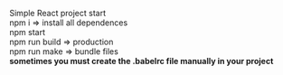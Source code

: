 Simple React project start <br/>
npm i => install all dependences <br/>
npm start <br/>
npm run build => production <br/>
npm run make => bundle files <br/>
<strong>sometimes you must create the .babelrc file manually in your project</strong>
